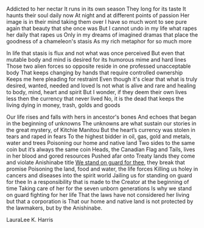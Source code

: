 Addicted to her nectar
It runs in its own season
They long for its taste
It haunts their soul daily now
At night and at different points of passion
Her image is in their mind taking them over
I have so much wont to see pure again that beauty that she once was
But I cannot undo in my life what rapes her daily that rapes us
Only in my dreams of imagined dramas that place the goodness of a chameleon's stasis
As my rich metaphor for so much more

In life that stasis is flux and not what was once perceived
But even that mutable body and mind is desired for its humorous mime and hard lines
Those two alien forces so opposite reside in one professed unacceptable body
That keeps changing by hands that require controlled ownership
Keeps me here pleading for restraint
Even though it's clear that what is truly desired, wanted, needed and loved
Is not what is alive and rare and healing to body, mind, heart and spirit
But I wonder, if they deem their own lives less then the currency that never lived
No, it is the dead that keeps the living dying in money, trash, golds and goods

Our life rises and falls with hers in ancestor's bones
And echoes that began in the beginning of unknowns
The unknowns are what sustain our stories in the great mystery, of Kitchie Manitou
But the heart’s currency was stolen in tears and raped in fears
To the highest bidder in oil, gas, gold and metals, water and trees
Poisoning  our home and native land
Two sides to the same coin but it’s always the same coin
Heads, the Canadian Flag and Tails, lives in her blood and gored resources
Pushed afar onto Treaty lands they come and violate Anishinabe title
<u>We stand on guard for thee</u>, they break that promise
Poisoning the land, food and water, the life forces
Killing us holey in cancers and diseases into the spirit world
Jailing us for standing on guard for thee
In a responsibility that is made to the Creator at the beginning of time
Taking care of her for the seven unborn generations
Is why we stand on guard fighting for her life
That the laws have not considered her living but that a corporation is
That our home and native land is not protected by the lawmakers, but by the Anishinabe.

LauraLee K. Harris

